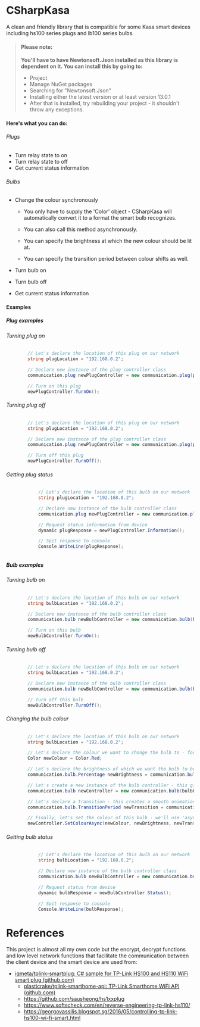 # CSharpKasa

A clean and friendly library that is compatible for some Kasa smart devices including hs100 series plugs and lb100 series bulbs.



> #### **Please note:**
>
> **You'll have to have Newtonsoft.Json installed as this library is dependent on it. You can install this by going to:**
>
> - Project
> - Manage NuGet packages
> - Searching for "Newtonsoft.Json"
> - Installing either the latest version or at least version 13.0.1
> - After that is installed, try rebuilding your project - it shouldn't throw any exceptions.



#### Here's what you can do:

###### Plugs

- Turn relay state to on
- Turn relay state to off
- Get current status information

###### Bulbs

- Change the colour synchronously

  - You only have to supply the 'Color' object - CSharpKasa will automatically convert it to a format the smart bulb recognizes.

  - You can also call this method asynchronously.
  - You can specify the brightness at which the new colour should be lit at.
  - You can specify the transition period between colour shifts as well.

- Turn bulb on

- Turn bulb off

- Get current status information



#### Examples

##### Plug examples

###### Turning plug on

```c#
        // Let's declare the location of this plug on our network
        string plugLocation = "192.168.0.2";

        // Declare new instance of the plug controller class
        communication.plug newPlugController = new communication.plug(plugLocation);

        // Turn on this plug
        newPlugController.TurnOn();
```

###### Turning plug off

```c#
        // Let's declare the location of this plug on our network
        string plugLocation = "192.168.0.2";

        // Declare new instance of the plug controller class
        communication.plug newPlugController = new communication.plug(plugLocation);

        // Turn off this plug
        newPlugController.TurnOff();
```

###### Getting plug status

```c#
            // Let's declare the location of this bulb on our network
            string plugLocation = "192.168.0.2";

            // Declare new instance of the bulb controller class
            communication.plug newPlugController = new communication.plug(plugLocation);

            // Request status information from device
            dynamic plugResponse = newPlugController.Information();

            // Spit response to console
            Console.WriteLine(plugResponse);
```

###### 

##### Bulb examples

###### Turning bulb on

```c#
        // Let's declare the location of this bulb on our network
        string bulbLocation = "192.168.0.2";

        // Declare new instance of the bulb controller class
        communication.bulb newBulbController = new communication.bulb(bulbLocation);

        // Turn on this bulb
        newBulbController.TurnOn();
```

###### Turning bulb off

```c#
        // Let's declare the location of this bulb on our network
        string bulbLocation = "192.168.0.2";

        // Declare new instance of the bulb controller class
        communication.bulb newBulbController = new communication.bulb(bulbLocation);

        // Turn off this bulb
        newBulbController.TurnOff();
```

###### Changing the bulb colour

```c#
        // Let's declare the location of this bulb on our network
        string bulbLocation = "192.168.0.2";

        // Let's declare the colour we want to change the bulb to - for example the colour chosen is red.
        Color newColour = Color.Red;

        // Let's declare the brightness of which we want the bulb to be lit at
        communication.bulb.Percentage newBrightness = communication.bulb.Percentage._50;

        // Let's create a new instance of the bulb controller - this gives us options on how to control this bulb
        communication.bulb newController = new communication.bulb(bulbLocation);

        // Let's declare a transition - this creates a smooth animation from one colour to another until the final colour is shown. Basically this stops the bulb skipping / strobing between colours. We'll set a quarter of a second
        communication.bulb.TransitionPeriod newTransition = communication.bulb.TransitionPeriod.Quarter_of_a_second;

        // Finally, let's set the colour of this bulb - we'll use 'async' so that we don't have to wait for the bulb to respond. This helps since if we didn't use asyncronous, we'd have to wait for the bulb to respond before we could request another colour
        newController.SetColourAsync(newColour, newBrightness, newTransition);
```

###### Getting bulb status

```c#
            // Let's declare the location of this bulb on our network
            string bulbLocation = "192.168.0.2";

            // Declare new instance of the bulb controller class
            communication.bulb newBulbController = new communication.bulb(bulbLocation);

            // Request status from device
            dynamic bulbResponse = newBulbController.Status();

            // Spit response to console
            Console.WriteLine(bulbResponse);
```

###### 

# References

This project is almost all my own code but the encrypt, decrypt functions and low level network functions that facilitate the communication between the client device and the smart device are used from:

- [iqmeta/tplink-smartplug: C# sample for TP-Link HS100 and HS110 WiFi smart plug (github.com)](https://github.com/iqmeta/tplink-smartplug)
  - [plasticrake/tplink-smarthome-api: TP-Link Smarthome WiFi API (github.com)](https://github.com/plasticrake/tplink-smarthome-api)
  - https://github.com/sausheong/hs1xxplug
  - https://www.softscheck.com/en/reverse-engineering-tp-link-hs110/
  - https://georgovassilis.blogspot.sg/2016/05/controlling-tp-link-hs100-wi-fi-smart.html


